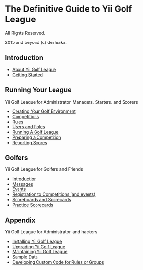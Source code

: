 The Definitive Guide to Yii Golf League
=======================================

All Rights Reserved.

2015 and beyond (c) devleaks.


Introduction
------------

* [About Yii Golf League](about.md)
* [Getting Started](intro.md)


Running Your League
-------------------

Yii Golf League for Administrator, Managers, Starters, and Scorers

* [Creating Your Golf Environment](facilities.md)
* [Competitions](competitions.md)
* [Rules](rules.md)
* [Users and Roles](users.md)
* [Running A Golf League](league.md)
* [Preparing a Competition](start.md)
* [Reporting Scores](scores.md)


Golfers
-------

Yii Golf League for Golfers and Friends

* [Introduction](comm.md)
* [Messages](messages.md)
* [Events](events.md)
* [Registration to Competitions (and events)](registrations.md)
* [Scoreboards and Scorecards](scoreboards.md)
* [Practice Scorecards](practice.md)


Appendix
--------

Yii Golf League for Administrator, and hackers

* [Installing Yii Golf League](install.md)
* [Upgrading Yii Golf League](upgrade.md)
* [Maintaining Yii Golf League](admin.md)
* [Sample Data](sample.md)
* [Developing Custom Code for Rules or Groups](develop.md)
